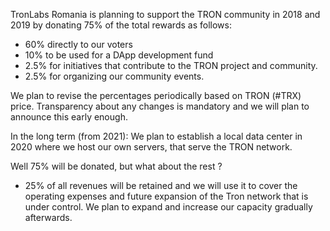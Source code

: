 TronLabs Romania is planning to support the TRON community in 2018 and 2019 by donating 75% of the total rewards as follows:
- 60% directly to our voters
- 10% to be used for a DApp development fund
- 2.5% for initiatives that contribute to the TRON project and community.
- 2.5% for organizing our community events.

We plan to revise the percentages periodically based on TRON (#TRX) price. Transparency about any changes is mandatory and we will plan to announce this early enough.

In the long term (from 2021):
We plan to establish a local data center in 2020 where we host our own servers, that serve the TRON network.

Well 75% will be donated, but what about the rest ?
- 25% of all revenues will be retained and we will use it to cover the operating expenses and future expansion of the Tron network that is under control. We plan to expand and increase our capacity gradually afterwards.